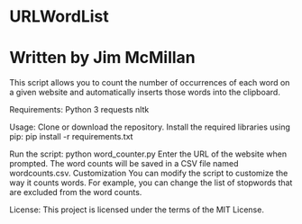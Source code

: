# URLWordList
# Written by Jim McMillan

This script allows you to count the number of occurrences of each word on a given website and automatically inserts those words into the clipboard.

Requirements:
Python 3
requests
nltk

Usage:
Clone or download the repository.
Install the required libraries using pip:
pip install -r requirements.txt

Run the script:
python word_counter.py
Enter the URL of the website when prompted.
The word counts will be saved in a CSV file named wordcounts.csv.
Customization
You can modify the script to customize the way it counts words. For example, you can change the list of stopwords that are excluded from the word counts.

License:
This project is licensed under the terms of the MIT License.
